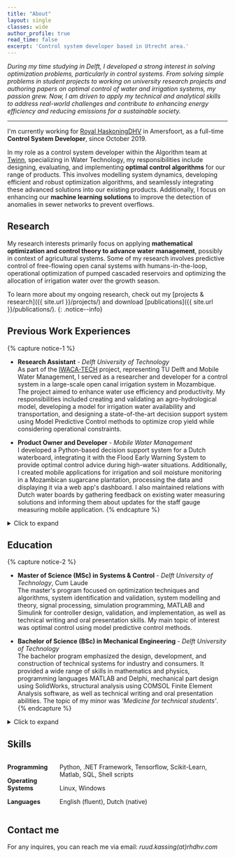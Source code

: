 ```yaml
---
title: "About"
layout: single
classes: wide
author_profile: true
read_time: false
excerpt: 'Control system developer based in Utrecht area.'
---
```


*During my time studying in Delft, I developed a strong interest in solving optimization problems, particularly in control systems. From solving simple problems in student projects to working on university research projects and authoring papers on optimal control of water and irrigation systems, my passion grew. Now, I am driven to apply my technical and analytical skills to address real-world challenges and contribute to enhancing energy efficiency and reducing emissions for a sustainable society.*

---
I'm currently working for [Royal HaskoningDHV](https://www.royalhaskoningdhv.com/) in Amersfoort, as a full-time **Control System Developer**, since October 2019.

In my role as a control system developer within the Algorithm team at [Twinn](https://twinn.io), specializing in Water Technology, my responsibilities include designing, evaluating, and implementing **optimal control algorithms** for our range of products. This involves modelling system dynamics, developing efficient and robust optimization algorithms, and seamlessly integrating these advanced solutions into our existing products. Additionally, I focus on enhancing our **machine learning solutions** to improve the detection of anomalies in sewer networks to prevent overflows.

## Research
My research interests primarily focus on applying **mathematical optimization and control theory to advance water management**, possibly in context of agricultural systems. Some of my research involves predictive control of free-flowing open canal systems with humans-in-the-loop, operational optimization of pumped cascaded reservoirs and optimizing the allocation of irrigation water over the growth season.

To learn more about my ongoing research, check out my [projects & research]({{ site.url }}/projects/) and download [publications]({{ site.url }}/publications/).
{: .notice--info}

## Previous Work Experiences
{% capture notice-1 %}
- **Research Assistant** - _Delft University of Technology_  
  As part of the [IWACA-TECH](http://www.iwacatech.com) project, representing TU Delft and Mobile Water Management, I served as a researcher and developer for a control system in a large-scale open canal irrigation system in Mozambique. The project aimed to enhance water use efficiency and productivity. My responsibilities included creating and validating an agro-hydrological model, developing a model for irrigation water availability and transportation, and designing a state-of-the-art decision support system using Model Predictive Control methods to optimize crop yield while considering operational constraints.

- **Product Owner and Developer** - _Mobile Water Management_  
  I developed a Python-based decision support system for a Dutch waterboard, integrating it with the Flood Early Warning System to provide optimal control advice during high-water situations. Additionally, I created mobile applications for irrigation and soil moisture monitoring in a Mozambican sugarcane plantation, processing the data and displaying it via a web app's dashboard. I also maintained relations with Dutch water boards by gathering feedback on existing water measuring solutions and informing them about updates for the staff gauge measuring mobile application.
{% endcapture %}
<details><summary>Click to expand</summary>
{{ notice-1 | markdownify }}
</details>

## Education
{% capture notice-2 %}
- **Master of Science (MSc) in Systems & Control** - _Delft University of Technology_, Cum Laude   
  The master's program focused on optimization techniques and algorithms, system identification and validation, system modelling and theory, signal processing, simulation programming, MATLAB and Simulink for controller design, validation, and implementation, as well as technical writing and oral presentation skills. My main topic of interest was optimal control using model predictive control methods.

- **Bachelor of Science (BSc) in Mechanical Engineering** - _Delft University of Technology_   
  The bachelor program emphasized the design, development, and construction of technical systems for industry and consumers. It provided a wide range of skills in mathematics and physics, programming languages MATLAB and Delphi, mechanical part design using SolidWorks, structural analysis using COMSOL Finite Element Analysis software, as well as technical writing and oral presentation abilities. The topic of my minor was *'Medicine for technical students'*.
{% endcapture %}
<details><summary>Click to expand</summary>
{{ notice-2 | markdownify }}
</details>

## Skills
<style>
.columns {
  display: grid;
  grid-template-columns: 1fr 3fr; /* Adjust the values to control the width ratio */
  grid-gap: 10px; /* Optional gap between columns */
  margin-bottom: 0px;
}
.columns p strong {
  font-weight: bold;
}
</style>
<div class="columns">
  <div>
    <p><strong>Programming</strong></p>
    <p><strong>Operating Systems</strong></p>
    <p><strong>Languages</strong></p>
  </div>
  <div>
    <p>Python, .NET Framework, Tensorflow, Scikit-Learn, Matlab, SQL, Shell scripts</p>
    <p>Linux, Windows</p>
    <p>English (fluent), Dutch (native)</p>
  </div>
</div>

## Contact me
For any inquires, you can reach me via email: _ruud.kassing(at)rhdhv.com_

